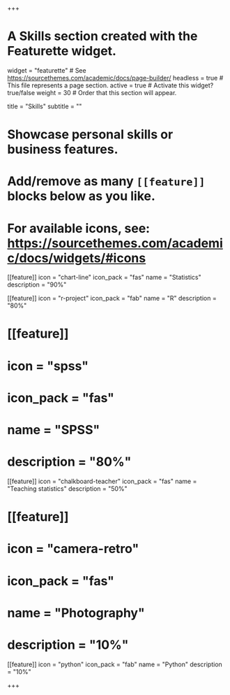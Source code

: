 +++
# A Skills section created with the Featurette widget.
widget = "featurette"  # See https://sourcethemes.com/academic/docs/page-builder/
headless = true  # This file represents a page section.
active = true  # Activate this widget? true/false
weight = 30  # Order that this section will appear.

title = "Skills"
subtitle = ""

# Showcase personal skills or business features.
# 
# Add/remove as many `[[feature]]` blocks below as you like.
# 
# For available icons, see: https://sourcethemes.com/academic/docs/widgets/#icons

[[feature]]
  icon = "chart-line"
  icon_pack = "fas"
  name = "Statistics"
  description = "90%" 
  
[[feature]]
  icon = "r-project"
  icon_pack = "fab"
  name = "R"
  description = "80%"
  
# [[feature]]
#   icon = "spss"
#   icon_pack = "fas"
#   name = "SPSS"
#   description = "80%"
  
[[feature]]
  icon = "chalkboard-teacher"
  icon_pack = "fas"
  name = "Teaching statistics"
  description = "50%"
  
# [[feature]]
#   icon = "camera-retro"
#   icon_pack = "fas"
#   name = "Photography"
#   description = "10%"

[[feature]]
  icon = "python"
  icon_pack = "fab"
  name = "Python"
  description = "10%"


+++
